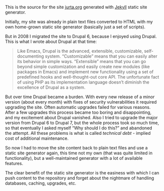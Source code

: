 
This is the source for the site [jurta.org](https://jurta.github.io/)
generated with [Jekyll](https://jekyllrb.com/) static site generator.

Initially, my site was already in plain text files converted to HTML with
my own home-grown static site generator (basically just a set of scripts).

But in 2008 I migrated the site to Drupal 6, because I enjoyed using Drupal.
This is what I wrote about Drupal at that time:

> Like Emacs, Drupal is the advanced, extensible, customizable, self-documenting system.
> “Customizable” means that you can easily alter its behavior in simple ways.
> “Extensible” means that you can go beyond simple customization and easily
> create new modules (like packages in Emacs) and implement new functionality
> using a set of predefined hooks and well-thought-out core API.
> The unfortunate fact of using PHP as its implementation language
> doesn’t diminish the excellence of Drupal as a system.

But over time Drupal became a burden.  With every new release of a minor
version (about every month) with fixes of security vulnerabilities it
required upgrading the site.  Often automatic upgrades failed for various
reasons.  After a few upgrades this process became too boring and disappointing,
and my excitement about Drupal vanished.  Also I tried to upgrade the major
version from Drupal 6 to Drupal 7, but the whole process took so much time,
so that eventually I asked myself “Why should I do this?” and abandoned the
attempt.  All these problems is what is called _technical debt_ - implied
cost of additional maintenance.

So now I had to move the site content back to plain text files
and use a static site generator again, this time not my own
(that was quite limited in functionality), but a well-maintained
generator with a lot of available features.

The clear benefit of the static site generator is the easiness with which
I can push content to the repository and forget about the nightmare of
handling databases, caching, upgrades, etc.
